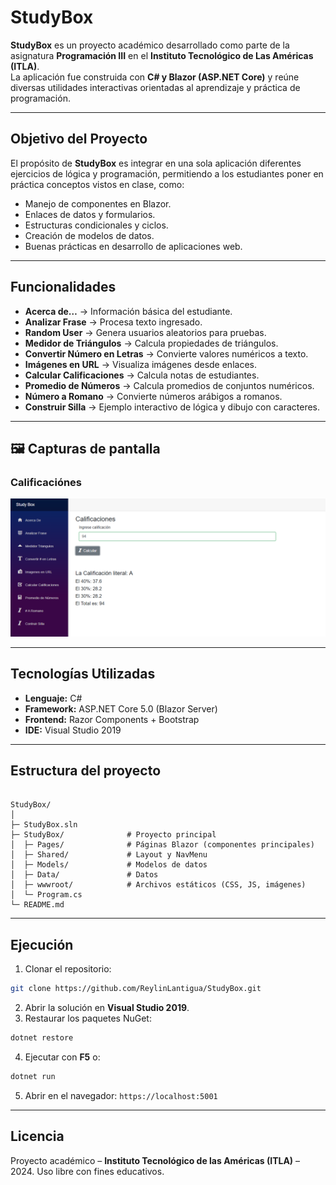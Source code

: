 

# StudyBox

**StudyBox** es un proyecto académico desarrollado como parte de la asignatura **Programación III** en el **Instituto Tecnológico de Las Américas (ITLA)**.  
La aplicación fue construida con **C# y Blazor (ASP.NET Core)** y reúne diversas utilidades interactivas orientadas al aprendizaje y práctica de programación.

---

## Objetivo del Proyecto

El propósito de **StudyBox** es integrar en una sola aplicación diferentes ejercicios de lógica y programación, permitiendo a los estudiantes poner en práctica conceptos vistos en clase, como:

- Manejo de componentes en Blazor.
- Enlaces de datos y formularios.
- Estructuras condicionales y ciclos.
- Creación de modelos de datos.
- Buenas prácticas en desarrollo de aplicaciones web.

---

## Funcionalidades

- **Acerca de…** → Información básica del estudiante.  
- **Analizar Frase** → Procesa texto ingresado.  
- **Random User** → Genera usuarios aleatorios para pruebas.  
- **Medidor de Triángulos** → Calcula propiedades de triángulos.  
- **Convertir Número en Letras** → Convierte valores numéricos a texto.  
- **Imágenes en URL** → Visualiza imágenes desde enlaces.  
- **Calcular Calificaciones** → Calcula notas de estudiantes.  
- **Promedio de Números** → Calcula promedios de conjuntos numéricos.  
- **Número a Romano** → Convierte números arábigos a romanos.  
- **Construir Silla** → Ejemplo interactivo de lógica y dibujo con caracteres.  

---

## 🖼️ Capturas de pantalla

### Calificaciónes
![Calificaciónes](wwwroot/img/P1.png)

---

## Tecnologías Utilizadas

- **Lenguaje:** C#  
- **Framework:** ASP.NET Core 5.0 (Blazor Server)  
- **Frontend:** Razor Components + Bootstrap  
- **IDE:** Visual Studio 2019

---

## Estructura del proyecto

```

StudyBox/
│
├─ StudyBox.sln
├─ StudyBox/              # Proyecto principal
│  ├─ Pages/              # Páginas Blazor (componentes principales)
│  ├─ Shared/             # Layout y NavMenu
│  ├─ Models/             # Modelos de datos
│  ├─ Data/               # Datos
│  ├─ wwwroot/            # Archivos estáticos (CSS, JS, imágenes)
│  └─ Program.cs
└─ README.md

````

---

## Ejecución

1. Clonar el repositorio:

```bash
git clone https://github.com/ReylinLantigua/StudyBox.git
````

2. Abrir la solución en **Visual Studio 2019**.
3. Restaurar los paquetes NuGet:

```bash
dotnet restore
```

4. Ejecutar con **F5** o:

```bash
dotnet run
```

5. Abrir en el navegador: `https://localhost:5001`

---

## Licencia

Proyecto académico – **Instituto Tecnológico de las Américas (ITLA)** – 2024.
Uso libre con fines educativos.

